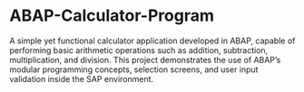# ABAP-Calculator-Program
A simple yet functional calculator application developed in ABAP, capable of performing basic arithmetic operations such as addition, subtraction, multiplication, and division. This project demonstrates the use of ABAP’s modular programming concepts, selection screens, and user input validation inside the SAP environment.

